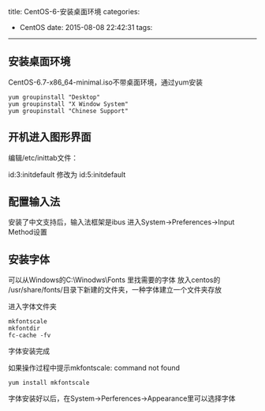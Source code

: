 title: CentOS-6-安装桌面环境
categories:
  - CentOS
date: 2015-08-08 22:42:31
tags:
---

## 安装桌面环境

CentOS-6.7-x86_64-minimal.iso不带桌面环境，通过yum安装

```shell
yum groupinstall "Desktop"
yum groupinstall "X Window System"
yum groupinstall "Chinese Support"
```

## 开机进入图形界面 
编辑/etc/inittab文件：

id:3:initdefault
修改为
id:5:initdefault


## 配置输入法
安装了中文支持后，输入法框架是ibus
进入System->Preferences->Input Method设置

## 安装字体
可以从Windows的C:\Winodws\Fonts 里找需要的字体
放入centos的 /usr/share/fonts/目录下新建的文件夹，一种字体建立一个文件夹存放

进入字体文件夹 

```shell
mkfontscale
mkfontdir
fc-cache -fv
```
字体安装完成

如果操作过程中提示mkfontscale: command not found

```shell  
yum install mkfontscale
```

字体安装好以后，在System->Perferences->Appearance里可以选择字体
